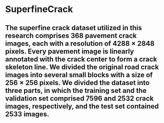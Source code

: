 # SuperfineCrack
## The superfine crack dataset utilized in this research comprises 368 pavement crack images, each with a resolution of 4288 × 2848 pixels. Every pavement image is linearly annotated with the crack center to form a crack skeleton line. We divided the original road crack images into several small blocks with a size of 256 × 256 pixels. We divided the dataset into three parts, in which the training set and the validation set comprised 7596 and 2532 crack images, respectively, and the test set contained 2533 images.
